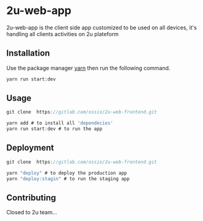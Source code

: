 # 2u-web-app

2u-web-app is the client side app customized to be used on all devices, it's handling all clients activities on 2u plateform

## Installation

Use the package manager [yarn](https://yarnpkg.com/getting-started) then run the following command.

```bash
yarn run start:dev
```

## Usage

```js
git clone  https://gitlab.com/ossix/2u-web-frontend.git

yarn add # to install all 'dependecies'
yarn run start:dev # to run the app
```

## Deployment

```js
git clone  https://gitlab.com/ossix/2u-web-frontend.git

yarn "deploy" # to deploy the production app
yarn "deploy:stagin" # to run the staging app
```

## Contributing
Closed to 2u team...

